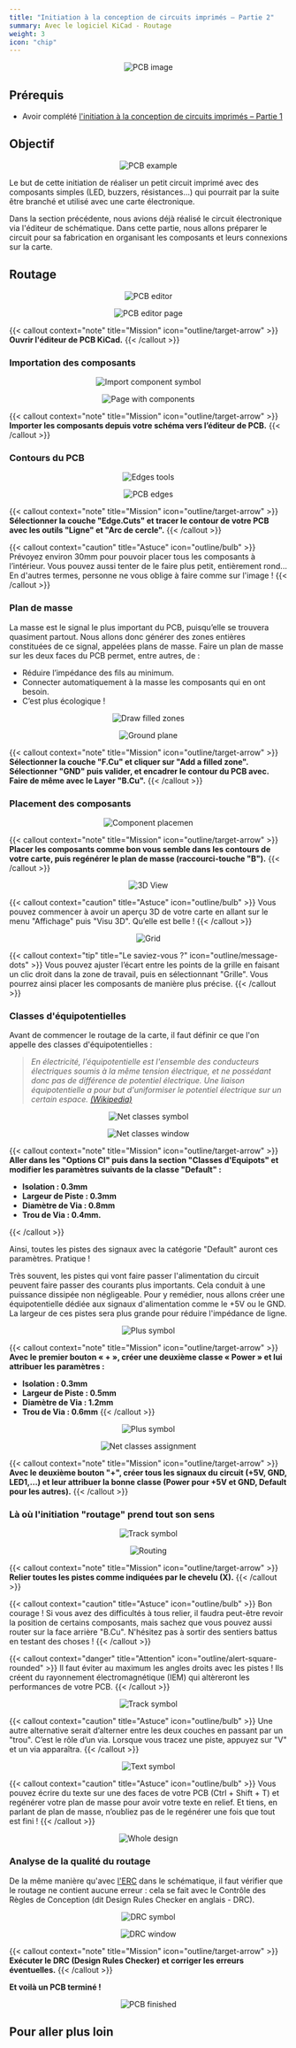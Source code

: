 ```yaml
---
title: "Initiation à la conception de circuits imprimés – Partie 2"
summary: Avec le logiciel KiCad - Routage
weight: 3
icon: "chip"
---
```


<p align="center">
    <img src="/chroma/images/pcb.png" alt="PCB image" class="w-full h-auto" />
</p>

## Prérequis

* Avoir complété [l'initiation à la conception de circuits imprimés – Partie 1]()

## Objectif

<p align="center">
    <img src="/chroma/images/schematic1.png" alt="PCB example" class="w-full h-auto" />
</p>

Le but de cette initiation de réaliser un petit circuit imprimé avec des composants simples (LED, buzzers, résistances…) qui pourrait par la suite être branché et utilisé avec une carte électronique.

Dans la section précédente, nous avions déjà réalisé le circuit électronique via l'éditeur de schématique. Dans cette partie, nous allons préparer le circuit pour sa fabrication en organisant les composants et leurs connexions sur la carte.

## Routage

<p align="center">
    <img src="/chroma/images/routing1.jpg" alt="PCB editor" class="w-full h-auto" />
</p>

<p align="center">
    <img src="/chroma/images/routing2.jpg" alt="PCB editor page" class="w-full h-auto" />
</p>

{{< callout context="note" title="Mission" icon="outline/target-arrow" >}}
**Ouvrir l'éditeur de PCB KiCad.**
{{< /callout >}}

### Importation des composants

<p align="center">
    <img src="/chroma/images/routing3.jpg" alt="Import component symbol" class="w-full h-auto" />
</p>

<p align="center">
    <img src="/chroma/images/routing4.jpg" alt="Page with components" class="w-full h-auto" />
</p>

{{< callout context="note" title="Mission" icon="outline/target-arrow" >}}
**Importer les composants depuis votre schéma vers l’éditeur de PCB.**
{{< /callout >}}

### Contours du PCB

<p align="center">
    <img src="/chroma/images/routing5.jpg" alt="Edges tools" class="w-full h-auto" />
</p>

<p align="center">
    <img src="/chroma/images/routing6.jpg" alt="PCB edges" class="w-full h-auto" />
</p>

{{< callout context="note" title="Mission" icon="outline/target-arrow" >}}
**Sélectionner la couche "Edge.Cuts" et tracer le contour de votre PCB avec les outils "Ligne" et "Arc de cercle".**
{{< /callout >}}

{{< callout context="caution" title="Astuce" icon="outline/bulb" >}}
Prévoyez environ 30mm pour pouvoir placer tous les composants à l’intérieur. Vous pouvez aussi tenter de le faire plus petit, entièrement rond... En d'autres termes, personne ne vous oblige à faire comme sur l'image !
{{< /callout >}}

### Plan de masse

La masse est le signal le plus important du PCB, puisqu’elle se trouvera quasiment partout. Nous allons donc générer des zones entières constituées de ce signal, appelées plans de masse. Faire un plan de masse sur les deux faces du PCB permet, entre autres, de :

* Réduire l’impédance des fils au minimum.
* Connecter automatiquement à la masse les composants qui en ont besoin.
* C’est plus écologique !

<p align="center">
    <img src="/chroma/images/routing7.jpg" alt="Draw filled zones" class="w-full h-auto" />
</p>

<p align="center">
    <img src="/chroma/images/routing8.jpg" alt="Ground plane" class="w-full h-auto" />
</p>

{{< callout context="note" title="Mission" icon="outline/target-arrow" >}}
**Sélectionner la couche "F.Cu" et cliquer sur "Add a filled zone". Sélectionner "GND" puis valider, et encadrer le contour du PCB avec. Faire de même avec le Layer "B.Cu".**
{{< /callout >}}

### Placement des composants

<p align="center">
    <img src="/chroma/images/routing9.jpg" alt="Component placemen" class="w-full h-auto" />
</p>

{{< callout context="note" title="Mission" icon="outline/target-arrow" >}}
**Placer les composants comme bon vous semble dans les contours de votre carte, puis regénérer le plan de masse (raccourci-touche "B").**
{{< /callout >}}

<p align="center">
    <img src="/chroma/images/routing10.jpg" alt="3D View" class="w-full h-auto" />
</p>

{{< callout context="caution" title="Astuce" icon="outline/bulb" >}}
Vous pouvez commencer à avoir un aperçu 3D de votre carte en allant sur le menu "Affichage" puis "Visu 3D". Qu’elle est belle !
{{< /callout >}}

<p align="center">
    <img src="/chroma/images/routing11_fr.png" alt="Grid" class="w-full h-auto" />
</p>

{{< callout context="tip" title="Le saviez-vous ?" icon="outline/message-dots" >}}
Vous pouvez ajuster l’écart entre les points de la grille en faisant un clic droit dans la zone de travail, puis en sélectionnant "Grille". Vous pourrez ainsi placer les composants de manière plus précise.
{{< /callout >}}

### Classes d'équipotentielles

Avant de commencer le routage de la carte, il faut définir ce que l'on appelle des classes d'équipotentielles :

> _En électricité, l'équipotentielle est l'ensemble des conducteurs électriques soumis à la même tension électrique, et ne possédant donc pas de différence de potentiel électrique. Une liaison équipotentielle a pour but d'uniformiser le potentiel électrique sur un certain espace. [(Wikipedia)](https://fr.wikipedia.org/wiki/%C3%89quipotentielle#%C3%89lectricit%C3%A9)_

<p align="center">
    <img src="/chroma/images/routing12.jpg" alt="Net classes symbol" class="w-full h-auto" />
</p>

<p align="center">
    <img src="/chroma/images/routing13_fr.png" alt="Net classes window" class="w-full h-auto" />
</p>

{{< callout context="note" title="Mission" icon="outline/target-arrow" >}}
**Aller dans les "Options CI" puis dans la section "Classes d'Equipots" et modifier les paramètres suivants de la classe "Default" :**

* **Isolation : 0.3mm**
* **Largeur de Piste : 0.3mm**
* **Diamètre de Via : 0.8mm**
* **Trou de Via : 0.4mm.**

{{< /callout >}}

Ainsi, toutes les pistes des signaux avec la catégorie "Default" auront ces paramètres. Pratique !

Très souvent, les pistes qui vont faire passer l'alimentation du circuit peuvent faire passer des courants plus importants. Cela conduit à une puissance dissipée non négligeable. Pour y remédier, nous allons créer une équipotentielle dédiée aux signaux d'alimentation comme le +5V ou le GND. La largeur de ces pistes sera plus grande pour réduire l'impédance de ligne.

<p align="center">
    <img src="/chroma/images/routing14.jpg" alt="Plus symbol" class="w-full h-auto" />
</p>

{{< callout context="note" title="Mission" icon="outline/target-arrow" >}}
**Avec le premier bouton « + », créer une deuxième classe « Power » et lui attribuer les paramètres :**

* **Isolation : 0.3mm**
* **Largeur de Piste : 0.5mm**
* **Diamètre de Via : 1.2mm**
* **Trou de Via : 0.6mm**
{{< /callout >}}

<p align="center">
    <img src="/chroma/images/routing14.jpg" alt="Plus symbol" class="w-full h-auto" />
</p>

<p align="center">
    <img src="/chroma/images/routing15_fr.png" alt="Net classes assignment" class="w-full h-auto" />
</p>

{{< callout context="note" title="Mission" icon="outline/target-arrow" >}}
**Avec le deuxième bouton "+", créer tous les signaux du circuit (+5V, GND, LED1,…) et leur attribuer la bonne classe (Power pour +5V et GND, Default pour les autres).**
{{< /callout >}}

### Là où l'initiation "routage" prend tout son sens

<p align="center">
    <img src="/chroma/images/routing16.jpg" alt="Track symbol" class="w-full h-auto" />
</p>

<p align="center">
    <img src="/chroma/images/routing17.jpg" alt="Routing" class="w-full h-auto" />
</p>

{{< callout context="note" title="Mission" icon="outline/target-arrow" >}}
**Relier toutes les pistes comme indiquées par le chevelu (X).**
{{< /callout >}}

{{< callout context="caution" title="Astuce" icon="outline/bulb" >}}
Bon courage ! Si vous avez des difficultés à tous relier, il faudra peut-être revoir la position de certains composants, mais sachez que vous pouvez aussi router sur la face arrière "B.Cu". N'hésitez pas à sortir des sentiers battus en testant des choses !
{{< /callout >}}

{{< callout context="danger" title="Attention" icon="outline/alert-square-rounded" >}}
Il faut éviter au maximum les angles droits avec les pistes ! Ils créent du rayonnement électromagnétique (IEM) qui altèreront les performances de votre PCB.
{{< /callout >}}

<p align="center">
    <img src="/chroma/images/routing18.jpg" alt="Track symbol" class="w-full h-auto" />
</p>

{{< callout context="caution" title="Astuce" icon="outline/bulb" >}}
Une autre alternative serait d’alterner entre les deux couches en passant par un "trou". C’est le rôle d’un via. Lorsque vous tracez une piste, appuyez sur "V" et un via apparaîtra.
{{< /callout >}}

<p align="center">
    <img src="/chroma/images/routing19.jpg" alt="Text symbol" class="w-full h-auto" />
</p>

{{< callout context="caution" title="Astuce" icon="outline/bulb" >}}
Vous pouvez écrire du texte sur une des faces de votre PCB (Ctrl + Shift + T) et regénérer votre plan de masse pour avoir votre texte en relief. Et tiens, en parlant de plan de masse, n’oubliez pas de le regénérer une fois que tout est fini !
{{< /callout >}}

<p align="center">
    <img src="/chroma/images/routing20.png" alt="Whole design" class="w-full h-auto" />
</p>

### Analyse de la qualité du routage

De la même manière qu'avec [l'ERC]() dans le schématique, il faut vérifier que le routage ne contient aucune erreur : cela se fait avec le Contrôle des Règles de Conception (dit Design Rules Checker en anglais - DRC).

<p align="center">
    <img src="/chroma/images/routing21.jpg" alt="DRC symbol" class="w-full h-auto" />
</p>

<p align="center">
    <img src="/chroma/images/routing22_fr.png" alt="DRC window" class="w-full h-auto" />
</p>

{{< callout context="note" title="Mission" icon="outline/target-arrow" >}}
**Exécuter le DRC (Design Rules Checker) et corriger les erreurs éventuelles.**
{{< /callout >}}

**Et voilà un PCB terminé !**

<p align="center">
    <img src="/chroma/images/schematic1.png" alt="PCB finished" class="w-full h-auto" />
</p>

## Pour aller plus loin
